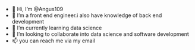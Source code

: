 - 👋 Hi, I’m @Angus109
- 👀 I’m a front end engineer.i also have knowledge of back end development 
- 🌱 I’m currently learning data science 
- 💞️ I’m looking to collaborate into data science and software development 
- 📫 you can reach me via my email 

<!---
Angus109/Angus109 is a ✨ special ✨ repository because its `README.md` (this file) appears on your GitHub profile.
You can click the Preview link to take a look at your changes.
--->
